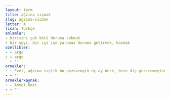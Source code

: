 ```yaml
---
layout: term
title: ağzına sıçmak
slug: agzina-sicmak
letter: A
lisan: Türkçe
anlamlar:
- birisini çok kötü duruma sokmak
- bir şeyi, bir işi işe yaramaz duruma getirmek, bozmak
ozellikler:
- - argo
- - argo
  - ''
ornekler:
- - Evet, ağzına sıçtık bu pezevengin üç ay önce, bize diş geçiremeyince kızı bıçakladı puşt.
- - ''
orneklerkaynak:
- - Ahmet Ümit
- - ''
---
```

